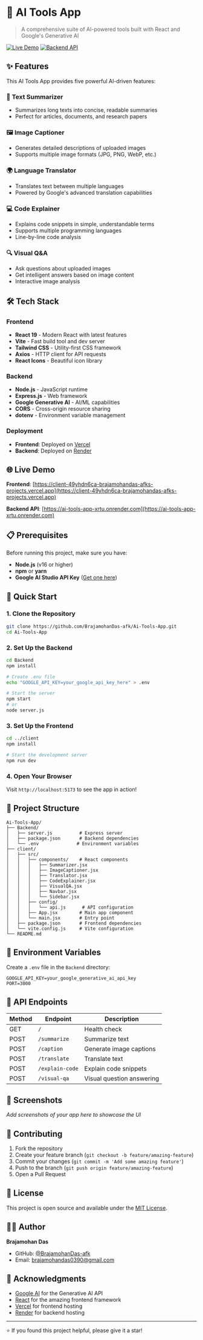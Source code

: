 # 🚀 AI Tools App

> A comprehensive suite of AI-powered tools built with React and Google's Generative AI

[![Live Demo](https://img.shields.io/badge/Live-Demo-brightgreen?style=for-the-badge)](https://client-49yhdn6ca-brajamohandas-afks-projects.vercel.app)
[![Backend API](https://img.shields.io/badge/Backend-API-blue?style=for-the-badge)](https://ai-tools-app-xrtu.onrender.com)

## ✨ Features

This AI Tools App provides five powerful AI-driven features:

### 📝 **Text Summarizer**
- Summarizes long texts into concise, readable summaries
- Perfect for articles, documents, and research papers

### 🖼️ **Image Captioner** 
- Generates detailed descriptions of uploaded images
- Supports multiple image formats (JPG, PNG, WebP, etc.)

### 🌍 **Language Translator**
- Translates text between multiple languages
- Powered by Google's advanced translation capabilities

### 💻 **Code Explainer**
- Explains code snippets in simple, understandable terms
- Supports multiple programming languages
- Line-by-line code analysis

### 🔍 **Visual Q&A**
- Ask questions about uploaded images
- Get intelligent answers based on image content
- Interactive image analysis

## 🛠️ Tech Stack

### Frontend
- **React 19** - Modern React with latest features
- **Vite** - Fast build tool and dev server
- **Tailwind CSS** - Utility-first CSS framework
- **Axios** - HTTP client for API requests
- **React Icons** - Beautiful icon library

### Backend
- **Node.js** - JavaScript runtime
- **Express.js** - Web framework
- **Google Generative AI** - AI/ML capabilities
- **CORS** - Cross-origin resource sharing
- **dotenv** - Environment variable management

### Deployment
- **Frontend**: Deployed on [Vercel](https://vercel.com)
- **Backend**: Deployed on [Render](https://render.com)

## 🌐 Live Demo

**Frontend**: [https://client-49yhdn6ca-brajamohandas-afks-projects.vercel.app](https://client-49yhdn6ca-brajamohandas-afks-projects.vercel.app)

**Backend API**: [https://ai-tools-app-xrtu.onrender.com](https://ai-tools-app-xrtu.onrender.com)

## 📋 Prerequisites

Before running this project, make sure you have:

- **Node.js** (v16 or higher)
- **npm** or **yarn**
- **Google AI Studio API Key** ([Get one here](https://makersuite.google.com/app/apikey))

## 🚀 Quick Start

### 1. Clone the Repository
```bash
git clone https://github.com/BrajamohanDas-afk/Ai-Tools-App.git
cd Ai-Tools-App
```

### 2. Set Up the Backend
```bash
cd Backend
npm install

# Create .env file
echo "GOOGLE_API_KEY=your_google_api_key_here" > .env

# Start the server
npm start
# or
node server.js
```

### 3. Set Up the Frontend
```bash
cd ../client
npm install

# Start the development server
npm run dev
```

### 4. Open Your Browser
Visit `http://localhost:5173` to see the app in action!

## 📁 Project Structure

```
Ai-Tools-App/
├── Backend/
│   ├── server.js          # Express server
│   ├── package.json       # Backend dependencies
│   └── .env              # Environment variables
├── client/
│   ├── src/
│   │   ├── components/    # React components
│   │   │   ├── Summarizer.jsx
│   │   │   ├── ImageCaptioner.jsx
│   │   │   ├── Translator.jsx
│   │   │   ├── CodeExplainer.jsx
│   │   │   ├── VisualQA.jsx
│   │   │   ├── Navbar.jsx
│   │   │   └── Sidebar.jsx
│   │   ├── config/
│   │   │   └── api.js      # API configuration
│   │   ├── App.jsx        # Main app component
│   │   └── main.jsx       # Entry point
│   ├── package.json       # Frontend dependencies
│   └── vite.config.js     # Vite configuration
└── README.md
```

## 🔧 Environment Variables

Create a `.env` file in the `Backend` directory:

```env
GOOGLE_API_KEY=your_google_generative_ai_api_key
PORT=3000
```

## 📡 API Endpoints

| Method | Endpoint | Description |
|--------|----------|-------------|
| GET | `/` | Health check |
| POST | `/summarize` | Summarize text |
| POST | `/caption` | Generate image captions |
| POST | `/translate` | Translate text |
| POST | `/explain-code` | Explain code snippets |
| POST | `/visual-qa` | Visual question answering |

## 🎨 Screenshots

*Add screenshots of your app here to showcase the UI*

## 🤝 Contributing

1. Fork the repository
2. Create your feature branch (`git checkout -b feature/amazing-feature`)
3. Commit your changes (`git commit -m 'Add some amazing feature'`)
4. Push to the branch (`git push origin feature/amazing-feature`)
5. Open a Pull Request

## 📝 License

This project is open source and available under the [MIT License](LICENSE).

## 👨‍💻 Author

**Brajamohan Das**
- GitHub: [@BrajamohanDas-afk](https://github.com/BrajamohanDas-afk)
- Email: brajamohandas0390@gmail.com

## 🙏 Acknowledgments

- [Google AI](https://ai.google/) for the Generative AI API
- [React](https://reactjs.org/) for the amazing frontend framework
- [Vercel](https://vercel.com/) for frontend hosting
- [Render](https://render.com/) for backend hosting

---

⭐ If you found this project helpful, please give it a star!